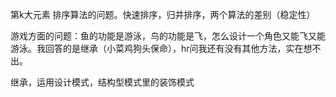 第k大元素
排序算法的问题。快速排序，归并排序，两个算法的差别（稳定性）

游戏方面的问题：鱼的功能是游泳，鸟的功能是飞，怎么设计一个角色又能飞又能游泳。我回答的是继承（小菜鸡狗头保命），hr问我还有没有其他方法，实在想不出。

继承，运用设计模式，结构型模式里的装饰模式

